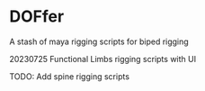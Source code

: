 # DOFfer
A stash of maya rigging scripts for biped rigging 

20230725 Functional Limbs rigging scripts with UI

TODO:
    Add spine rigging scripts
